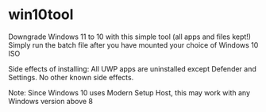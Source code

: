 # win10tool
Downgrade Windows 11 to 10 with this simple tool (all apps and files kept!)
Simply run the batch file after you have mounted your choice of Windows 10 ISO 

Side effects of installing:
All UWP apps are uninstalled except Defender and Settings.
No other known side effects.

Note:
Since Windows 10 uses Modern Setup Host, this may work with any Windows version above 8
